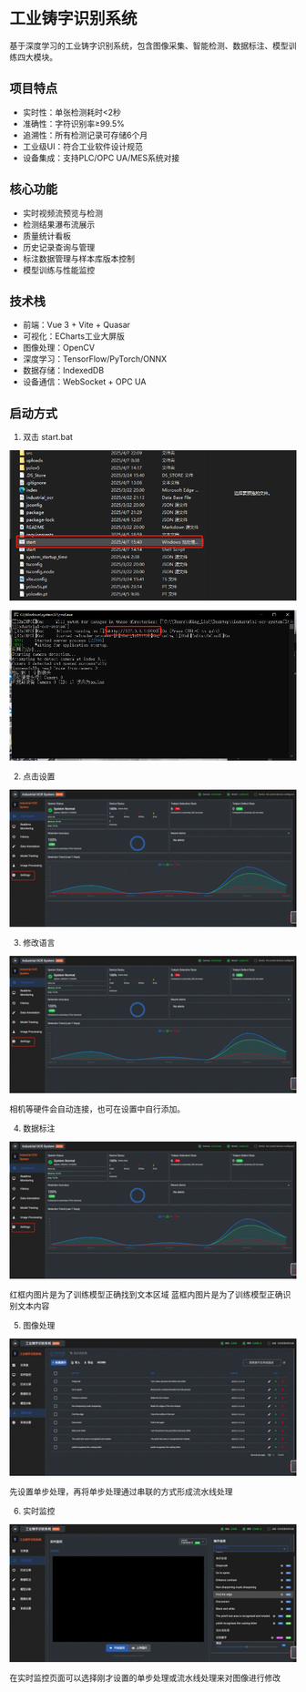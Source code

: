 # 工业铸字识别系统

基于深度学习的工业铸字识别系统，包含图像采集、智能检测、数据标注、模型训练四大模块。

## 项目特点

- 实时性：单张检测耗时<2秒
- 准确性：字符识别率≥99.5%
- 追溯性：所有检测记录可存储6个月
- 工业级UI：符合工业软件设计规范
- 设备集成：支持PLC/OPC UA/MES系统对接

## 核心功能

- 实时视频流预览与检测
- 检测结果瀑布流展示
- 质量统计看板
- 历史记录查询与管理
- 标注数据管理与样本库版本控制
- 模型训练与性能监控

## 技术栈

- 前端：Vue 3 + Vite + Quasar
- 可视化：ECharts工业大屏版
- 图像处理：OpenCV
- 深度学习：TensorFlow/PyTorch/ONNX
- 数据存储：IndexedDB
- 设备通信：WebSocket + OPC UA


## 启动方式

1. 双击 start.bat

![alt text](</README-PHOTOS/20250424051101.png>)

![alt text](</README-PHOTOS/20250424143027.png>)

2. 点击设置

![alt text](</README-PHOTOS/20250424143137.png>)

3. 修改语言

![alt text](</README-PHOTOS/20250424143137-1.png>)

相机等硬件会自动连接，也可在设置中自行添加。

4. 数据标注

![alt text](</README-PHOTOS/20250424143137-2.png>)

红框内图片是为了训练模型正确找到文本区域
蓝框内图片是为了训练模型正确识别文本内容

5. 图像处理

![alt text](</README-PHOTOS/20250424143954.png>)

先设置单步处理，再将单步处理通过串联的方式形成流水线处理

6. 实时监控

![alt text](</README-PHOTOS/20250424144056.png>)

在实时监控页面可以选择刚才设置的单步处理或流水线处理来对图像进行修改


